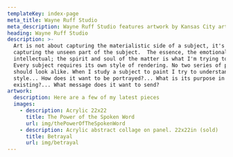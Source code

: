 ```yaml
---
templateKey: index-page
meta_title: Wayne Ruff Studio
meta_description: Wayne Ruff Studio features artwork by Kansas City artist Wayne Ruff.
heading: Wayne Ruff Studio
description: >-
  Art is not about capturing the materialistic side of a subject, it's about
  capturing the unseen part of the subject.  The essence, the emotional, the
  intellectual; the spirit and soul of the matter is what I'm trying to capture.
  Every subject requires its own style of rendering. No two series of paintings
  should look alike. When I study a subject to paint I try to understand its
  style... How does it want to be portrayed?... What is its purpose in
  existing?... What message does it want to send?
artwork:
  description: Here are a few of my latest pieces
  images:
    - description: Acrylic 22x22
      title: The Power of the Spoken Word
      url: img/thePowerOfTheSpokenWord
    - description: Acrylic abstract collage on panel. 22x22in (sold)
      title: Betrayal
      url: img/betrayal
---
```


